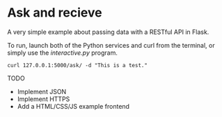 # Ask and recieve

A very simple example about passing data with a RESTful API in Flask.

To run, launch both of the Python services and curl from the terminal, or simply use the *interactive.py* program.

```text
curl 127.0.0.1:5000/ask/ -d "This is a test."
```

TODO
* Implement JSON
* Implement HTTPS
* Add a HTML/CSS/JS example frontend
